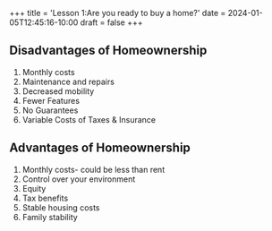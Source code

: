 +++
title = 'Lesson 1:Are you ready to buy a home?'
date = 2024-01-05T12:45:16-10:00
draft = false
+++

## Disadvantages of Homeownership​
1. Monthly costs​
2. Maintenance and repairs​
3. Decreased mobility​
4. Fewer Features​
5. No Guarantees​
6. Variable Costs of Taxes & Insurance​

## Advantages of Homeownership​
1. Monthly costs- could be less than rent​
2. Control over your environment​
3. Equity​
4. Tax benefits​
5. Stable housing costs​
6. Family stability​
